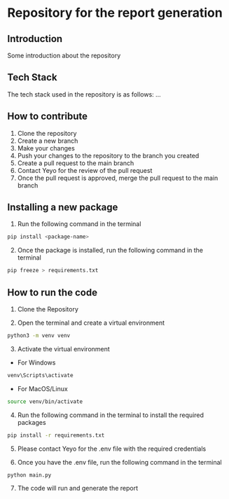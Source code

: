 # Repository for the report generation

## Introduction

Some introduction about the repository

## Tech Stack

The tech stack used in the repository is as follows:
...

## How to contribute

1. Clone the repository
2. Create a new branch
3. Make your changes
4. Push your changes to the repository to the branch you created
5. Create a pull request to the main branch
6. Contact Yeyo for the review of the pull request
7. Once the pull request is approved, merge the pull request to the main branch

## Installing a new package

1. Run the following command in the terminal

```bash
pip install <package-name>
```

2. Once the package is installed, run the following command in the terminal

```bash
pip freeze > requirements.txt
```

## How to run the code

1. Clone the Repository

2. Open the terminal and create a virtual environment

```bash
python3 -m venv venv
```

3. Activate the virtual environment

- For Windows

```bash
venv\Scripts\activate
```

- For MacOS/Linux

```bash
source venv/bin/activate
```

4. Run the following command in the terminal to install the required packages

```bash
pip install -r requirements.txt
```

5. Please contact Yeyo for the .env file with the required credentials

6. Once you have the .env file, run the following command in the terminal

```bash
python main.py
```

7. The code will run and generate the report
